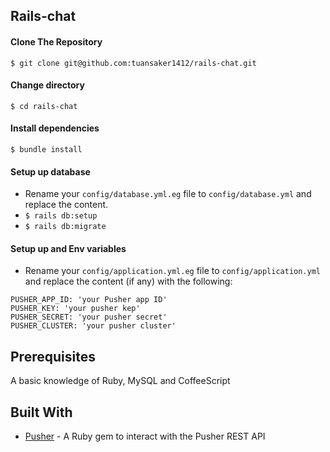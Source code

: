 Rails-chat
------

#### Clone The Repository
`$ git clone git@github.com:tuansaker1412/rails-chat.git`


#### Change directory
`$ cd rails-chat`

#### Install dependencies
`$ bundle install`

#### Setup up database
- Rename your `config/database.yml.eg` file to `config/database.yml` and replace the content.
- `$ rails db:setup`
- `$ rails db:migrate`

#### Setup up and Env variables
- Rename your `config/application.yml.eg` file to `config/application.yml` and replace the content (if any) with the following:
```
PUSHER_APP_ID: 'your Pusher app ID'
PUSHER_KEY: 'your pusher kep'
PUSHER_SECRET: 'your pusher secret'
PUSHER_CLUSTER: 'your pusher cluster'
```

Prerequisites
------
A basic knowledge of Ruby, MySQL and CoffeeScript


Built With
------
- [Pusher](https://pusher.com) - A Ruby gem to interact with the Pusher REST API
